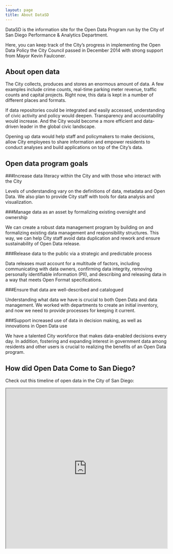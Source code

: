 ```yaml
---
layout: page
title: About DataSD
---
```


DataSD is the information site for the Open Data Program run by the City of San Diego Performance & Analytics Department. 

Here, you can keep track of the City’s progress in implementing the Open Data Policy the City Council passed in December 2014 with strong support from Mayor Kevin Faulconer.

## About open data

The City collects, produces and stores an enormous amount of data. A few examples include crime counts, real-time parking meter revenue, traffic counts and capital projects. Right now, this data is kept in a number of different places and formats. 

If data repositories could be integrated and easily accessed, understanding of civic activity and policy would deepen. Transparency and accountability would increase. And the City would become a more efficient and data-driven leader in the global civic landscape. 

Opening up data would help staff and policymakers to make decisions, allow City employees to share information and empower residents to conduct analyses and build applications on top of the City’s data.

## Open data program goals

###Increase data literacy within the City and with those who interact with the City

Levels of understanding vary on the definitions of data, metadata and Open Data. We also plan to provide City staff with tools for data analysis and visualization.

###Manage data as an asset by formalizing existing oversight and ownership

We can create a robust data management program by building on and formalizing existing data management and responsibility structures. This way, we can help City staff avoid data duplication and rework and ensure sustainability of Open Data release.

###Release data to the public via a strategic and predictable process

Data releases must account for a multitude of factors, including communicating with data owners, confirming data integrity, removing personally identifiable information (PII), and describing and releasing data in a way that meets Open Format specifications.

###Ensure that data are well-described and catalogued

Understanding what data we have is crucial to both Open Data and data management. We worked with departments to create an initial inventory, and now we need to provide processes for keeping it current.

###Support increased use of data in decision making, as well as innovations in Open Data use

We have a talented City workforce that makes data-enabled decisions every day. In addition, fostering and expanding interest in government data among residents and other users is crucial to realizing the benefits of an Open Data program.

## How did Open Data Come to San Diego?

Check out this timeline of open data in the City of San Diego:

<iframe src="http://cityofsandiego.github.io/tl.html" width="100%" height="500px"></iframe>



